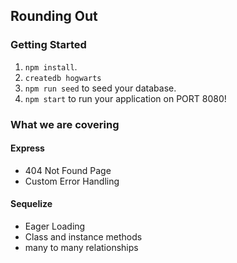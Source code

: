 ## Rounding Out

### Getting Started
1. `npm install`.
2. `createdb hogwarts`
3. `npm run seed` to seed your database.
4. `npm start` to run your application on PORT 8080!

### What we are covering
#### Express
- 404 Not Found Page
- Custom Error Handling
#### Sequelize
- Eager Loading
- Class and instance methods
- many to many relationships

